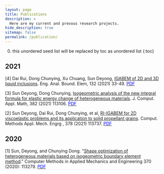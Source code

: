 ```yaml
---
layout: page
title: Publications
description: >
  Here are my current and prevous research projects.
hide_description: true
sitemap: false
permalink: /publication/
---
```


0. this unordered seed list will be replaced by toc as unordered list
{:toc}

## 2021
[4] Dai Rui, Dong Chunying, Xu Chuang, Sun Deyong, [IGABEM of 2D and 3D liquid inclusions](https://www.sciencedirect.com/science/article/pii/S0955799721001892). Eng. Anal. Bound. Elem, 132 (2021) 33-49. [<font color=Blue>PDF</font>](/assets/img/research/1-s2.0-S0955799721001892-main.pdf)

[3] Sun Deyong, Dong Chunying, [Isogeometric analysis of the new integral formula for elastic energy change of heterogeneous materials](https://www.sciencedirect.com/science/article/pii/S0377042720303976). J. Comput. Appl. Math, 382 (2021) 113106. [<font color=Blue>PDF</font>](/assets/img/research/1-s2.0-S0377042720303976-main.pdf)

[2] Sun Deyong, Dai Rui, Dong Chunying, et al, [RI-IGABEM for 2D viscoelastic problems and its application to solid propellant grains](https://www.sciencedirect.com/science/article/pii/S0045782521000736). Comput. Methods Appl. Mech. Engrg , 378 (2021) 113737. [<font color=Blue>PDF</font>](/assets/img/research/1-s2.0-S0045782521000736-main.pdf)

## 2020
[1] Sun, Deyong, and Chunying Dong. "[Shape optimization of heterogeneous materials based on isogeometric boundary element method](https://www.sciencedirect.com/science/article/pii/S0045782520304643)." Computer Methods in Applied Mechanics and Engineering 370 (2020): 113279. [<font color=Blue>PDF</font>](/assets/img/research/1-s2.0-S0045782520304643-main.pdf)
